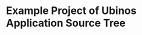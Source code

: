Example Project of Ubinos Application Source Tree
===============================================================================

